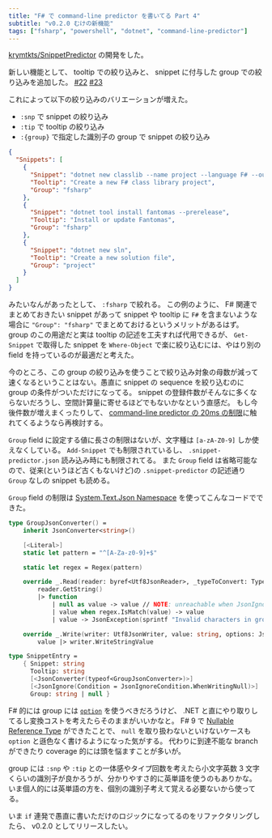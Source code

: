 ```yaml
---
title: "F# で command-line predictor を書いてる Part 4"
subtitle: "v0.2.0 むけの新機能"
tags: ["fsharp", "powershell", "dotnet", "command-line-predictor"]
---
```


[krymtkts/SnippetPredictor](https://github.com/krymtkts/SnippetPredictor) の開発をした。

新しい機能として、 tooltip での絞り込みと、 snippet に付与した group での絞り込みを追加した。
[#22](https://github.com/krymtkts/SnippetPredictor/pull/22) [#23](https://github.com/krymtkts/SnippetPredictor/pull/23)

これによって以下の絞り込みのバリエーションが増えた。

- `:snp` で snippet の絞り込み
- `:tip` で tooltip の絞り込み
- `:{group}` で指定した識別子の group で snippet の絞り込み

```json
{
  "Snippets": [
    {
      "Snippet": "dotnet new classlib --name project --language F# --output ./src/project",
      "Tooltip": "Create a new F# class library project",
      "Group": "fsharp"
    },
    {
      "Snippet": "dotnet tool install fantomas --prerelease",
      "Tooltip": "Install or update Fantomas",
      "Group": "fsharp"
    },
    {
      "Snippet": "dotnet new sln",
      "Tooltip": "Create a new solution file",
      "Group": "project"
    }
  ]
}
```

みたいなんがあったとして、 `:fsharp` で絞れる。
この例のように、 F# 関連でまとめておきたい snippet があって snippet や tooltip に `F#` を含まないような場合に `"Group": "fsharp"` でまとめておけるというメリットがあるはず。
group のこの用途だと実は tooltip の記述を工夫すれば代用できるが、 `Get-Snippet` で取得した snippet を `Where-Object` で楽に絞り込むには、やはり別の field を持っているのが最適だと考えた。

今のところ、この group の絞り込みを使うことで絞り込み対象の母数が減って速くなるということはない。愚直に snippet の sequence を絞り込むのに group の条件がついただけになってる。
snippet の登録件数がそんなに多くならないだろうし、空間計算量に寄せるほどでもないかなという直感だ。
もし今後件数が増えまくったりして、 [command-line predictor の 20ms の制限](https://learn.microsoft.com/en-us/powershell/scripting/dev-cross-plat/create-cmdline-predictor?view=powershell-7.5#creating-the-code)に触れてくるようなら再検討する。

`Group` field に設定する値に長さの制限はないが、文字種は `[a-zA-Z0-9]` しか使えなくしている。
`Add-Snippet` でも制限されているし、 `.snippet-predictor.json` 読み込み時にも制限されてる。
また `Group` field は省略可能なので、従来(というほど古くもないけど)の `.snippet-predictor` の記述通り `Group` なしの snippet も読める。

`Group` field の制限は [System.Text.Json Namespace](https://learn.microsoft.com/en-us/dotnet/api/system.text.json?view=net-9.0) を使ってこんなコードでできた。

```fsharp
type GroupJsonConverter() =
    inherit JsonConverter<string>()

    [<Literal>]
    static let pattern = "^[A-Za-z0-9]+$"

    static let regex = Regex(pattern)

    override _.Read(reader: byref<Utf8JsonReader>, _typeToConvert: Type, options: JsonSerializerOptions) =
        reader.GetString()
        |> function
            | null as value -> value // NOTE: unreachable when JsonIgnoreCondition.WhenWritingNull is used.
            | value when regex.IsMatch(value) -> value
            | value -> JsonException(sprintf "Invalid characters in group: %s" value) |> raise

    override _.Write(writer: Utf8JsonWriter, value: string, options: JsonSerializerOptions) =
        value |> writer.WriteStringValue

type SnippetEntry =
    { Snippet: string
      Tooltip: string
      [<JsonConverter(typeof<GroupJsonConverter>)>]
      [<JsonIgnore(Condition = JsonIgnoreCondition.WhenWritingNull)>]
      Group: string | null }
```

F# 的には group には [`option`](https://learn.microsoft.com/en-us/dotnet/fsharp/language-reference/options) を使うべきだろうけど、 .NET と直にやり取りしてるし変換コストを考えたらそのままがいいかなと。
F# 9 で [Nullable Reference Type](https://devblogs.microsoft.com/dotnet/nullable-reference-types-in-fsharp-9/) ができたことで、 `null` を取り扱わないといけないケースも `option` と遜色なく書けるようになった気がする。
代わりに到達不能な branch ができたり coverage 的には頭を悩ますことが多いが。

group には `:snp` や `:tip` との一体感やタイプ回数を考えたら小文字英数 3 文字くらいの識別子が良かろうが、分かりやすさ的に英単語を使うのもありかな。
いま個人的には英単語の方を、個別の識別子考えて覚える必要ないから使ってる。

いま `if` 連発で愚直に書いただけのロジックになってるのをリファクタリングしたら、 v0.2.0 としてリリースしたい。
